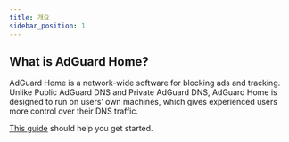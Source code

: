 ```yaml
---
title: 개요
sidebar_position: 1
---
```


## What is AdGuard Home?

AdGuard Home is a network-wide software for blocking ads and tracking. Unlike Public AdGuard DNS and Private AdGuard DNS, AdGuard Home is designed to run on users’ own machines, which gives experienced users more control over their DNS traffic.

[This guide](getting-started.md) should help you get started.
